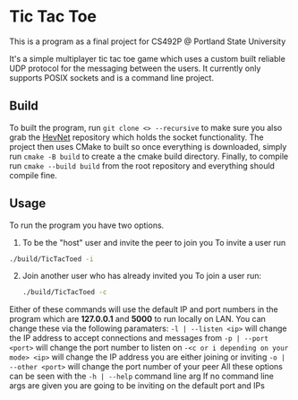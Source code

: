 # Tic Tac Toe
This is a program as a final project for CS492P @ Portland State University

It's a simple multiplayer tic tac toe game which uses a custom built reliable
UDP protocol for the messaging between the users. It currently only supports
POSIX sockets and is a command line project.

## Build
To built the program, run `git clone <> --recursive` to make sure you also
grab the [HevNet]() repository which holds the socket functionality.
The project then uses CMake to built so once everything is downloaded, simply
run `cmake -B build` to create a the cmake build directory. Finally, to 
compile run `cmake --build build` from the root repository and everything
should compile fine. 

## Usage
To run the program you have two options. 
1. To be the "host" user and invite the peer to join you
  To invite a user run
  ```bash
./build/TicTacToed -i
  ```
2. Join another user who has already invited you
   To join a user run:
   ```bash
   ./build/TicTacToed -c
   ```
Either of these commands will use the default IP and port numbers in the 
program which are **127.0.0.1** and **5000** to run locally on LAN. You can
change these via the following paramaters:
  `-l | --listen <ip>` will change the IP address to accept connections and messages from
  `-p | --port <port>` will change the port number to listen on
  `-<c or i depending on your mode> <ip>` will change the IP address you are either joining or inviting
  `-o | --other <port>` will change the port number of your peer
All these options can be seen with the `-h | --help` command line arg
If no command line args are given you are going to be inviting on the default port and IPs

